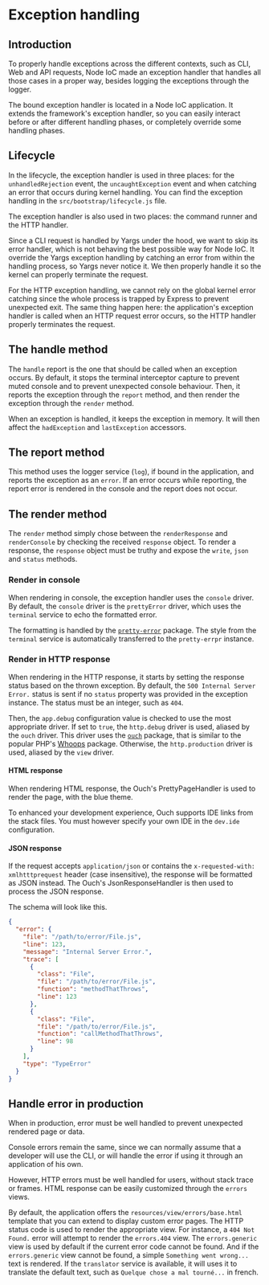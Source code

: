 # Exception handling

## Introduction

To properly handle exceptions across the different contexts, such as CLI, Web and API requests, Node IoC made an exception handler that handles all those cases in a proper way, besides logging the exceptions through the logger.

The bound exception handler is located in a Node IoC application.
It extends the framework's exception handler, so you can easily interact before or after different handling phases, or completely override some handling phases.



## Lifecycle

In the lifecycle, the exception handler is used in three places: for the `unhandledRejection` event, the `uncaughtException` event and when catching an error that occurs during kernel handling.
You can find the exception handling in the `src/bootstrap/lifecycle.js` file.

The exception handler is also used in two places: the command runner and the HTTP handler.

Since a CLI request is handled by Yargs under the hood, we want to skip its error handler, which is not behaving the best possible way for Node IoC.
It override the Yargs exception handling by catching an error from within the handling process, so Yargs never notice it.
We then properly handle it so the kernel can properly terminate the request.

For the HTTP exception handling, we cannot rely on the global kernel error catching since the whole process is trapped by Express to prevent unexpected exit.
The same thing happen here: the application's exception handler is called when an HTTP request error occurs, so the HTTP handler properly terminates the request.



## The handle method

The `handle` report is the one that should be called when an exception occurs.
By default, it stops the terminal interceptor capture to prevent muted console and to prevent unexpected console behaviour.
Then, it reports the exception through the `report` method, and then render the exception through the `render` method.

When an exception is handled, it keeps the exception in memory.
It will then affect the `hadException` and `lastException` accessors.



## The report method

This method uses the logger service (`log`), if bound in the application, and reports the exception as an `error`.
If an error occurs while reporting, the report error is rendered in the console and the report does not occur.



## The render method

The `render` method simply chose between the `renderResponse` and `renderConsole` by checking the received `response` object.
To render a response, the `response` object must be truthy and expose the `write`, `json` and `status` methods.



### Render in console

When rendering in console, the exception handler uses the `console` driver.
By default, the `console` driver is the `prettyError` driver, which uses the `terminal` service to echo the formatted error.

The formatting is handled by the [`pretty-error`](https://github.com/AriaMinaei/pretty-error) package.
The style from the `terminal` service is automatically transferred to the `pretty-errpr` instance.



### Render in HTTP response

When rendering in the HTTP response, it starts by setting the response status based on the thrown exception.
By default, the `500 Internal Server Error.` status is sent if no `status` property was provided in the exception instance.
The status must be an integer, such as `404`.

Then, the `app.debug` configuration value is checked to use the most appropriate driver.
If set to `true`, the `http.debug` driver is used, aliased by the `ouch` driver.
This driver uses the [`ouch`](https://github.com/quorrajs/Ouch) package, that is similar to the popular PHP's [Whoops](https://github.com/filp/whoops) package.
Otherwise, the `http.production` driver is used, aliased by the `view` driver.



#### HTML response

When rendering HTML response, the Ouch's PrettyPageHandler is used to render the page, with the blue theme.

To enhanced your development experience, Ouch supports IDE links from the stack files.
You must however specify your own IDE in the `dev.ide` configuration.



#### JSON response

If the request accepts `application/json` or contains the `x-requested-with: xmlhtttprequest` header (case insensitive), the response will be formatted as JSON instead.
The Ouch's JsonResponseHandler is then used to process the JSON response.

The schema will look like this.

```json
{
  "error": {
    "file": "/path/to/error/File.js",
    "line": 123,
    "message": "Internal Server Error.",
    "trace": [
      {
        "class": "File",
        "file": "/path/to/error/File.js",
        "function": "methodThatThrows",
        "line": 123
      },
      {
        "class": "File",
        "file": "/path/to/error/File.js",
        "function": "callMethodThatThrows",
        "line": 98
      }
    ],
    "type": "TypeError"
  }
}
```



## Handle error in production

When in production, error must be well handled to prevent unexpected rendered page or data.

Console errors remain the same, since we can normally assume that a developer will use the CLI, or will handle the error if using it through an application of his own.

However, HTTP errors must be well handled for users, without stack trace or frames.
HTML response can be easily customized through the `errors` views.

By default, the application offers the `resources/view/errors/base.html` template that you can extend to display custom error pages.
The HTTP status code is used to render the appropriate view.
For instance, a `404 Not Found.` error will attempt to render the `errors.404` view.
The `errors.generic` view is used by default if the current error code cannot be found.
And if the `errors.generic` view cannot be found, a simple `Something went wrong...` text is rendered.
If the `translator` service is available, it will uses it to translate the default text, such as `Quelque chose a mal tourné...` in french.
